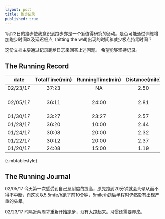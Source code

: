 ```yaml
---
layout: post
title: 跑步记录
published: true
---
```


1月22日的跑步使我意识到跑步亦是一个挺值得研究的活动。是否可能通过训练增加跑步时间以及延迟极点（hitting the wall)出现的时间和减少极点持续时间？

这份文档主要通过记录跑步日志来回答上述问题。
希望能够坚持记录。

## The Running Record

|date | TotalTime(min) | RunningTime(min) | Distance(mile) | Bonking(min) |
|:---:| :---------:|:-----:|:----:|:----:|
|02/23/17|37:23|NA|2.50|NA|
|02/05/17|36:11|24:00|2.81|11:00-15:00,22:00-24:00|
|01/30/17|33:27|23:27|2.57|9:00-15:00|
|01/28/17|36:20|10:00|2.44|8:00-|
|01/24/17|30:08|20:00|2.32|12:00-15:00|
| 01/22/17 |30:12|20:00|2.37| 12:00-17:00|
| 01/20/17 | 24:08 |15:00| 1.19  |NA |
{:.mbtablestyle}

## The Running Journal

02/05/17 今天第一次感受到自己忍耐度的提高，原先跑到20分钟就会头晕从而不得不中断，而这次以5.5mile/h跑了前10分钟，5mile/h跑后半程时仍然没有出现严重的头晕。

02/23/17 时隔近两周才重新开始跑步，没有太跑起来。习惯还需要养成。
